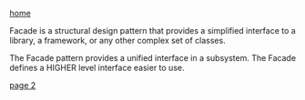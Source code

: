 [home](./page01.md)

Facade is a structural design pattern that provides a simplified interface to a library, a framework, or any other complex set of classes.

The Facade pattern provides a unified interface in a subsystem. The Facade defines a HIGHER level interface easier to use.

[page 2](./page02.md)
